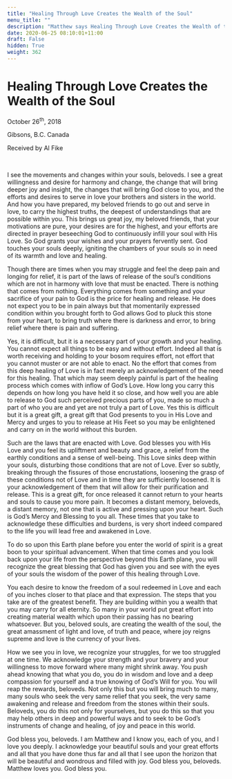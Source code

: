 ```yaml
---
title: "Healing Through Love Creates the Wealth of the Soul"
menu_title: ""
description: "Matthew says Healing Through Love Creates the Wealth of the Soul"
date: 2020-06-25 08:10:01+11:00
draft: False
hidden: True
weight: 362
---
```

# Healing Through Love Creates the Wealth of the Soul 

October 26<sup>th</sup>, 2018

Gibsons, B.C. Canada

Received by Al Fike

 

I see the movements and changes within your souls, beloveds. I see a great willingness and desire for harmony and change, the change that will bring deeper joy and insight, the changes that will bring God close to you, and the efforts and desires to serve in love your brothers and sisters in the world. And how you have prepared, my beloved friends to go out and serve in love, to carry the highest truths, the deepest of understandings that are possible within you. This brings us great joy, my beloved friends, that your motivations are pure, your desires are for the highest, and your efforts are directed in prayer beseeching God to continuously infill your soul with His Love. So God grants your wishes and your prayers fervently sent. God touches your souls deeply, igniting the chambers of your souls so in need of its warmth and love and healing.

Though there are times when you may struggle and feel the deep pain and longing for relief, it is part of the laws of release of the soul’s conditions which are not in harmony with love that must be enacted. There is nothing that comes from nothing. Everything comes from something and your sacrifice of your pain to God is the price for healing and release. He does not expect you to be in pain always but that momentarily expressed condition within you brought forth to God allows God to pluck this stone from your heart, to bring truth where there is darkness and error, to bring relief where there is pain and suffering. 

Yes, it is difficult, but it is a necessary part of your growth and your healing. You cannot expect all things to be easy and without effort. Indeed all that is worth receiving and holding to your bosom requires effort, not effort that you cannot muster or are not able to enact. No the effort that comes from this deep healing of Love is in fact merely an acknowledgement of the need for this healing. That which may seem deeply painful is part of the healing process which comes with inflow of God’s Love. How long you carry this depends on how long you have held it so close, and how well you are able to release to God such perceived precious parts of you, made so much a part of who you are and yet are not truly a part of Love. Yes this is difficult but it is a great gift, a great gift that God presents to you in His Love and Mercy and urges to you to release at His Feet so you may be enlightened and carry on in the world without this burden. 

Such are the laws that are enacted with Love. God blesses you with His Love and you feel its upliftment and beauty and grace, a relief from the earthly conditions and a sense of well-being. This Love sinks deep within your souls, disturbing those conditions that are not of Love. Ever so subtly, breaking through the fissures of those encrustations, loosening the grasp of these conditions not of Love and in time they are sufficiently loosened. It is your acknowledgement of them that will allow for their purification and release. This is a great gift, for once released it cannot return to your hearts and souls to cause you more pain. It becomes a distant memory, beloveds, a distant memory, not one that is active and pressing upon your heart. Such is God’s Mercy and Blessing to you all. These times that you take to acknowledge these difficulties and burdens, is very short indeed compared to the life you will lead free and awakened in Love. 

To do so upon this Earth plane before you enter the world of spirit is a great boon to your spiritual advancement. When that time comes and you look back upon your life from the perspective beyond this Earth plane, you will recognize the great blessing that God has given you and see with the eyes of your souls the wisdom of the power of this healing through Love. 

You each desire to know the freedom of a soul redeemed in Love and each of you inches closer to that place and that expression. The steps that you take are of the greatest benefit. They are building within you a wealth that you may carry for all eternity. So many in your world put great effort into creating material wealth which upon their passing has no bearing whatsoever. But you, beloved souls, are creating the wealth of the soul, the great amassment of light and love, of truth and peace, where joy reigns supreme and love is the currency of your lives. 

How we see you in love, we recognize your struggles, for we too struggled at one time. We acknowledge your strength and your bravery and your willingness to move forward where many might shrink away. You push ahead knowing that what you do, you do in wisdom and love and a deep compassion for yourself and a true knowing of God’s Will for you. You will reap the rewards, beloveds. Not only this but you will bring much to many, many souls who seek the very same relief that you seek, the very same awakening and release and freedom from the stones within their souls. Beloveds, you do this not only for yourselves, but you do this so that you may help others in deep and powerful ways and to seek to be God’s instruments of change and healing, of joy and peace in this world. 

God bless you, beloveds. I am Matthew and I know you, each of you, and I love you deeply. I acknowledge your beautiful souls and your great efforts and all that you have done thus far and all that I see upon the horizon that will be beautiful and wondrous and filled with joy. God bless you, beloveds. Matthew loves you. God bless you.